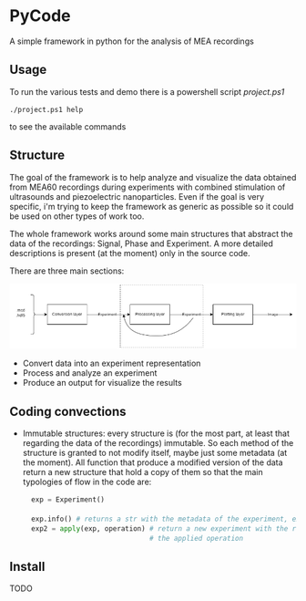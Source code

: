 # PyCode
A simple framework in python for the analysis of MEA recordings

## Usage
To run the various tests and demo there is a powershell script *project.ps1*

``` pwsh
./project.ps1 help
```
to see the available commands

## Structure

The goal of the framework is to help analyze and visualize the data obtained
from MEA60 recordings during experiments with combined stimulation of 
ultrasounds and piezoelectric nanoparticles. Even if the goal is very specific,
i'm trying to keep the framework as generic as possible so it could be used on
other types of work too.

The whole framework works around some main structures that abstract the data of
the recordings: Signal, Phase and Experiment. A more detailed descriptions is
present (at the moment) only in the source code.

There are three main sections:

![](images/library_diagram.png)

* Convert data into an experiment representation
* Process and analyze an experiment
* Produce an output for visualize the results

## Coding convections

* Immutable structures: every structure is (for the most part, at least that 
  regarding the data of the recordings) immutable. So each method of the
  structure is granted to not modify itself, maybe just some metadata (at the
  moment).
  All function that produce a modified version of the data return a new
  structure that hold a copy of them so that the main typologies of flow in the
  code are:
  ``` python
    exp = Experiment()

    exp.info() # returns a str with the metadata of the experiment, exp.
    exp2 = apply(exp, operation) # return a new experiment with the result of
                                 # the applied operation
  ```

## Install

TODO
